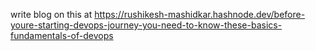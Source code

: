 write blog on this at https://rushikesh-mashidkar.hashnode.dev/before-youre-starting-devops-journey-you-need-to-know-these-basics-fundamentals-of-devops

